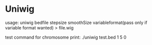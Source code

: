 <h1>Uniwig</h1>
usage: uniwig bedfile stepsize smoothSize variableformat(pass only if variable format wanted) > file.wig 

test command for chromosome print:  ./uniwig test.bed 1 5 0